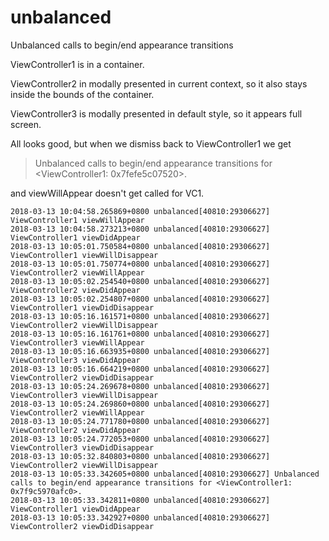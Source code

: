 # unbalanced
Unbalanced calls to begin/end appearance transitions

ViewController1 is in a container.

ViewController2 in modally presented in current context, so it also stays inside the bounds of the container.

ViewController3 is modally presented in default style, so it appears full screen.

All looks good, but when we dismiss back to ViewController1 we get

> Unbalanced calls to begin/end appearance transitions for <ViewController1: 0x7fefe5c07520>.

and viewWillAppear doesn't get called for VC1.

```
2018-03-13 10:04:58.265869+0800 unbalanced[40810:29306627] ViewController1 viewWillAppear
2018-03-13 10:04:58.273213+0800 unbalanced[40810:29306627] ViewController1 viewDidAppear
2018-03-13 10:05:01.750584+0800 unbalanced[40810:29306627] ViewController1 viewWillDisappear
2018-03-13 10:05:01.750774+0800 unbalanced[40810:29306627] ViewController2 viewWillAppear
2018-03-13 10:05:02.254540+0800 unbalanced[40810:29306627] ViewController2 viewDidAppear
2018-03-13 10:05:02.254807+0800 unbalanced[40810:29306627] ViewController1 viewDidDisappear
2018-03-13 10:05:16.161571+0800 unbalanced[40810:29306627] ViewController2 viewWillDisappear
2018-03-13 10:05:16.161761+0800 unbalanced[40810:29306627] ViewController3 viewWillAppear
2018-03-13 10:05:16.663935+0800 unbalanced[40810:29306627] ViewController3 viewDidAppear
2018-03-13 10:05:16.664219+0800 unbalanced[40810:29306627] ViewController2 viewDidDisappear
2018-03-13 10:05:24.269678+0800 unbalanced[40810:29306627] ViewController3 viewWillDisappear
2018-03-13 10:05:24.269860+0800 unbalanced[40810:29306627] ViewController2 viewWillAppear
2018-03-13 10:05:24.771780+0800 unbalanced[40810:29306627] ViewController2 viewDidAppear
2018-03-13 10:05:24.772053+0800 unbalanced[40810:29306627] ViewController3 viewDidDisappear
2018-03-13 10:05:32.840803+0800 unbalanced[40810:29306627] ViewController2 viewWillDisappear
2018-03-13 10:05:33.342605+0800 unbalanced[40810:29306627] Unbalanced calls to begin/end appearance transitions for <ViewController1: 0x7f9c5970afc0>.
2018-03-13 10:05:33.342811+0800 unbalanced[40810:29306627] ViewController1 viewDidAppear
2018-03-13 10:05:33.342927+0800 unbalanced[40810:29306627] ViewController2 viewDidDisappear
```
